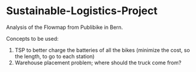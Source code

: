 # Sustainable-Logistics-Project
Analysis of the Flowmap from Publibike in Bern. 

Concepts to be used:
1. TSP to better charge the batteries of all the bikes (minimize the cost, so the length, to go to each station)
2. Warehouse placement problem; where should the truck come from?
